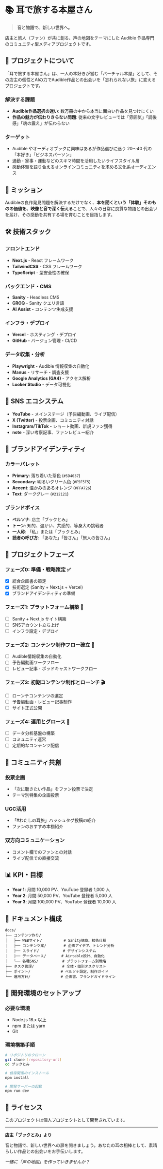 # 📚 耳で旅する本屋さん

> **音と物語で、新しい世界へ。**

店主と旅人（ファン）が共に創る、声の地図をテーマにした Audible 作品専門のコミュニティ型メディアプロジェクトです。

## 🌟 プロジェクトについて

「耳で旅する本屋さん」は、一人の本好きが営む「バーチャル本屋」として、その店主の個性とAIの力でAudible作品との出会いを「忘れられない旅」に変えるプロジェクトです。

### 解決する課題

- **Audible作品選択の迷い**: 数万冊の中から本当に面白い作品を見つけにくい
- **作品の魅力が伝わりきらない問題**: 従来の文字レビューでは「雰囲気」「読後感」「魂の震え」が伝わらない

### ターゲット

- Audible やオーディオブックに興味はあるが作品選びに迷う 20〜40 代の「本好き」「ビジネスパーソン」
- 通勤・家事・運動などのスキマ時間を活用したいライフスタイル層
- 感動体験を語り合えるオンラインコミュニティを求める文化系オーディエンス

## 🎯 ミッション

Audibleの良作発見問題を解決するだけでなく、**本を聞くという「体験」そのものの価値を、映像と音で深く伝える**ことで、人々の日常に良質な物語との出会いを届け、その感動を共有する場を育むことを目指します。

## 🛠️ 技術スタック

### フロントエンド
- **Next.js** - React フレームワーク
- **TailwindCSS** - CSS フレームワーク
- **TypeScript** - 型安全性の確保

### バックエンド・CMS
- **Sanity** - Headless CMS
- **GROQ** - Sanity クエリ言語
- **AI Assist** - コンテンツ生成支援

### インフラ・デプロイ
- **Vercel** - ホスティング・デプロイ
- **GitHub** - バージョン管理・CI/CD

### データ収集・分析
- **Playwright** - Audible 情報収集の自動化
- **Manus** - リサーチ・調査支援
- **Google Analytics (GA4)** - アクセス解析
- **Looker Studio** - データ可視化

## 📱 SNS エコシステム

- **YouTube** - メインステージ（予告編動画、ライブ配信）
- **X (Twitter)** - 投票企画、コミュニティ対話
- **Instagram/TikTok** - ショート動画、新規ファン獲得
- **note** - 深い考察記事、ファンレビュー紹介

## 🎨 ブランドアイデンティティ

### カラーパレット
- **Primary**: 落ち着いた茶色 (`#5D4037`)
- **Secondary**: 明るいクリーム色 (`#F5F5F5`)
- **Accent**: 温かみのあるオレンジ (`#FFA726`)
- **Text**: ダークグレー (`#212121`)

### ブランドボイス
- **ペルソナ**: 店主「ブックとみ」
- **トーン**: 知的、温かい、共感的、等身大の挑戦者
- **一人称**: 「私」または「ブックとみ」
- **読者の呼び方**: 「あなた」「皆さん」「旅人の皆さん」

## 🚀 プロジェクトフェーズ

### フェーズ0: 準備・戦略策定 ✅
- [x] 統合企画書の策定
- [x] 技術選定 (Sanity + Next.js + Vercel)
- [x] ブランドアイデンティティの準備

### フェーズ1: プラットフォーム構築 🔄
- [ ] Sanity + Next.js サイト構築
- [ ] SNSアカウント立ち上げ
- [ ] インフラ設定・デプロイ

### フェーズ2: コンテンツ制作フロー確立 📝
- [ ] Audible情報収集の自動化
- [ ] 予告編動画ワークフロー
- [ ] レビュー記事・ポッドキャストワークフロー

### フェーズ3: 初期コンテンツ制作とローンチ 🎬
- [ ] ローンチコンテンツの選定
- [ ] 予告編動画・レビュー記事制作
- [ ] サイト正式公開

### フェーズ4: 運用とグロース 🌱
- [ ] データ分析基盤の構築
- [ ] コミュニティ運営
- [ ] 定期的なコンテンツ配信

## 🤝 コミュニティ共創

### 投票企画
- 「次に聴きたい作品」をファン投票で決定
- テーマ別特集の企画投票

### UGC活用
- 「#わたしの耳旅」ハッシュタグ投稿の紹介
- ファンのおすすめ本棚紹介

### 双方向コミュニケーション
- コメント欄でのファンとの対話
- ライブ配信での直接交流

## 📊 KPI・目標

- **Year 1**: 月間 10,000 PV、YouTube 登録者 1,000 人
- **Year 2**: 月間 50,000 PV、YouTube 登録者 5,000 人
- **Year 3**: 月間 100,000 PV、YouTube 登録者 10,000 人

## 📁 ドキュメント構成

```
docs/
├── コンテンツ作り/
│   ├── WEBサイト/          # Sanity構築、技術仕様
│   ├── コンテンツ案/        # 企画アイデア、トレンド分析
│   ├── スライド/           # デザインシステム
│   ├── データベース/       # Airtable設計、自動化
│   └── 各種SNS/           # プラットフォーム別戦略
├── タスク管理/             # 全体・個別タスクリスト
├── ポイント/              # ペルソナ設定、制作ガイド
└── 運用方針/              # 企画書、ブランドガイドライン
```

## 🔧 開発環境のセットアップ

### 必要な環境
- Node.js 18.x 以上
- npm または yarn
- Git

### 環境構築手順

```bash
# リポジトリのクローン
git clone [repository-url]
cd ブックとみ

# 依存関係のインストール
npm install

# 開発サーバーの起動
npm run dev
```

## 📄 ライセンス

このプロジェクトは個人プロジェクトとして開発されています。

---

**店主「ブックとみ」より**

音と物語で、新しい世界への扉を開きましょう。あなたの耳の相棒として、素晴らしい作品との出会いをお手伝いします。

*一緒に「声の地図」を作っていきませんか？*